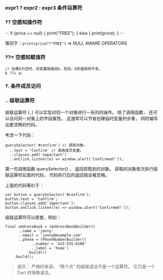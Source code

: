 ### expr1 ? expr2 : expr3 条件运算符


### ?? 空感知操作符

···
if (price == null) {
   print("FREE");
} else {
   print(price);
}
···

等同于：`print(price??"FREE")`  => NULL AWARE OPERATORS

### ??= 空感知赋值符

```
// 如果b为空时，将变量赋值给b，否则，b的值保持不变。
b ??= a;
```

### ?. 条件成员访问


### .. 级联运算符

级联运算符 (..) 可以实现对同一个对像进行一系列的操作。 除了调用函数， 还可以访问同一对象上的字段属性。 这通常可以节省创建临时变量的步骤， 同时编写出更流畅的代码。

考虑一下代码：

```
querySelector('#confirm') // 获取对象。
  ..text = 'Confirm' // 调用成员变量。
  ..classes.add('important')
  ..onClick.listen((e) => window.alert('Confirmed!'));
```

第一句调用函数 querySelector() ， 返回获取到的对象。 获取的对象依次执行级联运算符后面的代码， 代码执行后的返回值会被忽略。

上面的代码等价于：

```
var button = querySelector('#confirm');
button.text = 'Confirm';
button.classes.add('important');
button.onClick.listen((e) => window.alert('Confirmed!'));
```

级联运算符可以嵌套，例如：

```
final addressBook = (AddressBookBuilder()
      ..name = 'jenny'
      ..email = 'jenny@example.com'
      ..phone = (PhoneNumberBuilder()
            ..number = '415-555-0100'
            ..label = 'home')
          .build())
    .build();
```

> 提示： 严格的来讲， “两个点” 的级联语法不是一个运算符。 它只是一个 Dart 的特殊语法。